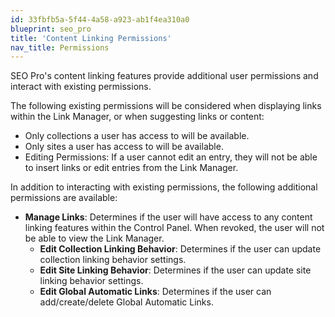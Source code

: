 ```yaml
---
id: 33fbfb5a-5f44-4a58-a923-ab1f4ea310a0
blueprint: seo_pro
title: 'Content Linking Permissions'
nav_title: Permissions
---
```

SEO Pro's content linking features provide additional user permissions and interact with existing permissions.

The following existing permissions will be considered when displaying links within the Link Manager, or when suggesting links or content:

* Only collections a user has access to will be available.
* Only sites a user has access to will be available.
* Editing Permissions: If a user cannot edit an entry, they will not be able to insert links or edit entries from the Link Manager.

In addition to interacting with existing permissions, the following additional permissions are available:

* **Manage Links**: Determines if the user will have access to any content linking features within the Control Panel. When revoked, the user will not be able to view the Link Manager.
  * **Edit Collection Linking Behavior**: Determines if the user can update collection linking behavior settings.
  * **Edit Site Linking Behavior**: Determines if the user can update site linking behavior settings.
  * **Edit Global Automatic Links**: Determines if the user can add/create/delete Global Automatic Links.